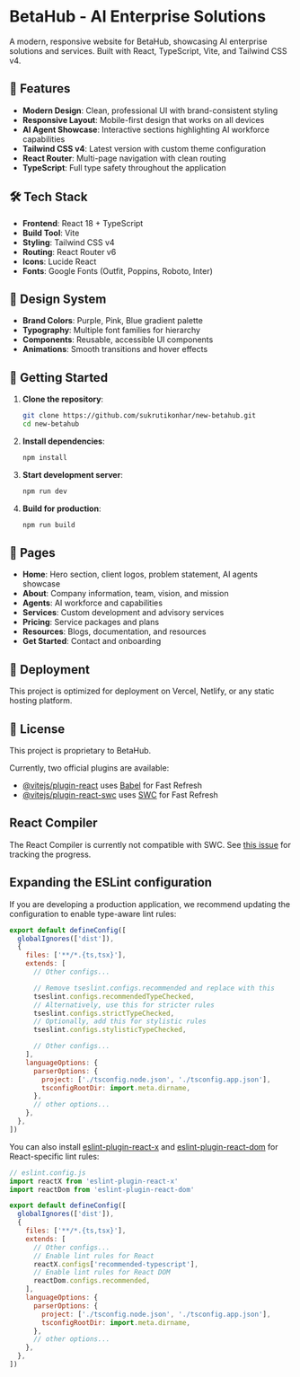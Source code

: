 # BetaHub - AI Enterprise Solutions

A modern, responsive website for BetaHub, showcasing AI enterprise solutions and services. Built with React, TypeScript, Vite, and Tailwind CSS v4.

## 🚀 Features

- **Modern Design**: Clean, professional UI with brand-consistent styling
- **Responsive Layout**: Mobile-first design that works on all devices
- **AI Agent Showcase**: Interactive sections highlighting AI workforce capabilities
- **Tailwind CSS v4**: Latest version with custom theme configuration
- **React Router**: Multi-page navigation with clean routing
- **TypeScript**: Full type safety throughout the application

## 🛠️ Tech Stack

- **Frontend**: React 18 + TypeScript
- **Build Tool**: Vite
- **Styling**: Tailwind CSS v4
- **Routing**: React Router v6
- **Icons**: Lucide React
- **Fonts**: Google Fonts (Outfit, Poppins, Roboto, Inter)

## 🎨 Design System

- **Brand Colors**: Purple, Pink, Blue gradient palette
- **Typography**: Multiple font families for hierarchy
- **Components**: Reusable, accessible UI components
- **Animations**: Smooth transitions and hover effects

## 🚀 Getting Started

1. **Clone the repository**:
   ```bash
   git clone https://github.com/sukrutikonhar/new-betahub.git
   cd new-betahub
   ```

2. **Install dependencies**:
   ```bash
   npm install
   ```

3. **Start development server**:
   ```bash
   npm run dev
   ```

4. **Build for production**:
   ```bash
   npm run build
   ```

## 📱 Pages

- **Home**: Hero section, client logos, problem statement, AI agents showcase
- **About**: Company information, team, vision, and mission
- **Agents**: AI workforce and capabilities
- **Services**: Custom development and advisory services
- **Pricing**: Service packages and plans
- **Resources**: Blogs, documentation, and resources
- **Get Started**: Contact and onboarding

## 🎯 Deployment

This project is optimized for deployment on Vercel, Netlify, or any static hosting platform.

## 📄 License

This project is proprietary to BetaHub.

Currently, two official plugins are available:

- [@vitejs/plugin-react](https://github.com/vitejs/vite-plugin-react/blob/main/packages/plugin-react) uses [Babel](https://babeljs.io/) for Fast Refresh
- [@vitejs/plugin-react-swc](https://github.com/vitejs/vite-plugin-react/blob/main/packages/plugin-react-swc) uses [SWC](https://swc.rs/) for Fast Refresh

## React Compiler

The React Compiler is currently not compatible with SWC. See [this issue](https://github.com/vitejs/vite-plugin-react/issues/428) for tracking the progress.

## Expanding the ESLint configuration

If you are developing a production application, we recommend updating the configuration to enable type-aware lint rules:

```js
export default defineConfig([
  globalIgnores(['dist']),
  {
    files: ['**/*.{ts,tsx}'],
    extends: [
      // Other configs...

      // Remove tseslint.configs.recommended and replace with this
      tseslint.configs.recommendedTypeChecked,
      // Alternatively, use this for stricter rules
      tseslint.configs.strictTypeChecked,
      // Optionally, add this for stylistic rules
      tseslint.configs.stylisticTypeChecked,

      // Other configs...
    ],
    languageOptions: {
      parserOptions: {
        project: ['./tsconfig.node.json', './tsconfig.app.json'],
        tsconfigRootDir: import.meta.dirname,
      },
      // other options...
    },
  },
])
```

You can also install [eslint-plugin-react-x](https://github.com/Rel1cx/eslint-react/tree/main/packages/plugins/eslint-plugin-react-x) and [eslint-plugin-react-dom](https://github.com/Rel1cx/eslint-react/tree/main/packages/plugins/eslint-plugin-react-dom) for React-specific lint rules:

```js
// eslint.config.js
import reactX from 'eslint-plugin-react-x'
import reactDom from 'eslint-plugin-react-dom'

export default defineConfig([
  globalIgnores(['dist']),
  {
    files: ['**/*.{ts,tsx}'],
    extends: [
      // Other configs...
      // Enable lint rules for React
      reactX.configs['recommended-typescript'],
      // Enable lint rules for React DOM
      reactDom.configs.recommended,
    ],
    languageOptions: {
      parserOptions: {
        project: ['./tsconfig.node.json', './tsconfig.app.json'],
        tsconfigRootDir: import.meta.dirname,
      },
      // other options...
    },
  },
])
```
